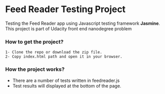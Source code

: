 # Feed Reader Testing Project

Testing the Feed Reader app using Javascript testing framework **Jasmine**.
This project is part of Udacity front end nanodegree problem

### How to get the project?
	1- Clone the repo or download the zip file.
	2- Copy index.html path and open it in your browser.

### How the project works? 
- There are a number of tests written in feedreader.js
- Test results will displayed at the bottom of the page.
